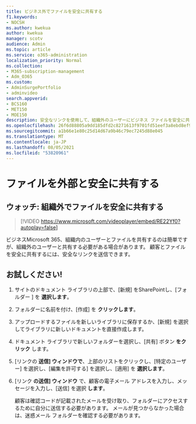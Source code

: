 ```yaml
---
title: ビジネス外でファイルを安全に共有する
f1.keywords:
- NOCSH
ms.author: kwekua
author: kwekua
manager: scotv
audience: Admin
ms.topic: article
ms.service: o365-administration
localization_priority: Normal
ms.collection:
- M365-subscription-management
- Adm_O365
ms.custom:
- AdminSurgePortfolio
- adminvideo
search.appverid:
- BCS160
- MET150
- MOE150
description: 安全なリンクを使用して、組織外のユーザーにビジネス ファイルを安全に共有する方法について説明します。
ms.openlocfilehash: 26f6d88805a9dd185dfd2c8271613f9701fd51eef3a8ebd8ef9a990785917506
ms.sourcegitcommit: a1b66e1e80c25d14d67a9b46c79ec7245d88e045
ms.translationtype: MT
ms.contentlocale: ja-JP
ms.lasthandoff: 08/05/2021
ms.locfileid: "53820961"
---
```

# <a name="securely-share-files-externally"></a>ファイルを外部と安全に共有する

## <a name="watch-securely-share-files-outside-your-organization"></a>ウォッチ: 組織外でファイルを安全に共有する

> [!VIDEO https://www.microsoft.com/videoplayer/embed/RE22Yf0?autoplay=false]

ビジネスMicrosoft 365、組織内のユーザーとファイルを共有するのは簡単ですが、組織外のユーザーと共有する必要がある場合があります。 顧客とファイルを安全に共有するには、安全なリンクを送信できます。

## <a name="try-it"></a>お試しください!

1. サイトのドキュメント ライブラリの上部で、[新規] をSharePointし、[フォルダー ] を **選択します**。
1. フォルダーに名前を付け、[作成] を **クリックします**。
1. アップロードするファイルを新しいライブラリに保存するか、[新規] を選択してライブラリに新しいドキュメントを直接作成します。
1. ドキュメント ライブラリで新しいフォルダーを選択し、[共有] ボタン **をクリック** します。
1. [リンクの **送信] ウィンドウで**、上部のリストをクリックし、[特定のユーザー] を選択し、[編集を許可する] を選択し、[適用] を **選択します**。
1. [リンク **の送信] ウィンドウ** で、顧客の電子メール アドレスを入力し、メッセージを入力し、[送信] を選択 **します**。

    顧客は確認コードが記載されたメールを受け取り、フォルダーにアクセスするために自分に送信する必要があります。 メールが見つからなかった場合は、迷惑メール フォルダーを確認する必要があります。
